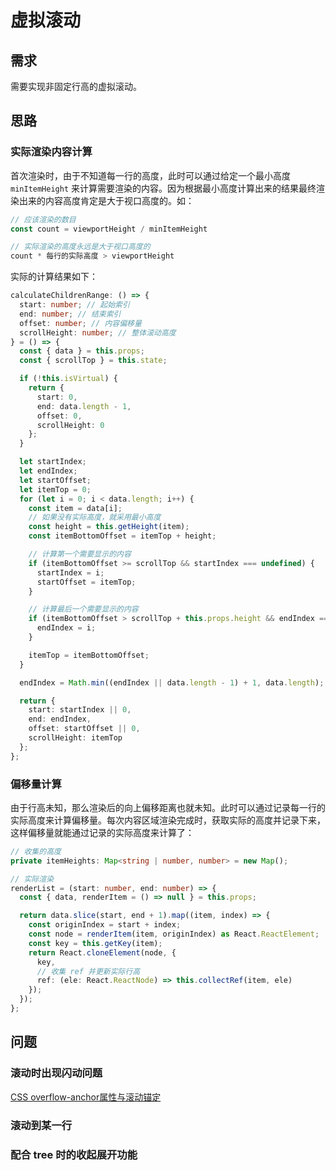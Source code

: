 # 虚拟滚动

## 需求
需要实现非固定行高的虚拟滚动。

## 思路
### 实际渲染内容计算
首次渲染时，由于不知道每一行的高度，此时可以通过给定一个最小高度 `minItemHeight` 来计算需要渲染的内容。因为根据最小高度计算出来的结果最终渲染出来的内容高度肯定是大于视口高度的。如：
``` ts
// 应该渲染的数目
const count = viewportHeight / minItemHeight

// 实际渲染的高度永远是大于视口高度的
count * 每行的实际高度 > viewportHeight
```

实际的计算结果如下：
``` ts
calculateChildrenRange: () => {
  start: number; // 起始索引
  end: number; // 结束索引
  offset: number; // 内容偏移量
  scrollHeight: number; // 整体滚动高度
} = () => {
  const { data } = this.props;
  const { scrollTop } = this.state;

  if (!this.isVirtual) {
    return {
      start: 0,
      end: data.length - 1,
      offset: 0,
      scrollHeight: 0
    };
  }

  let startIndex;
  let endIndex;
  let startOffset;
  let itemTop = 0;
  for (let i = 0; i < data.length; i++) {
    const item = data[i];
    // 如果没有实际高度，就采用最小高度
    const height = this.getHeight(item);
    const itemBottomOffset = itemTop + height;

    // 计算第一个需要显示的内容
    if (itemBottomOffset >= scrollTop && startIndex === undefined) {
      startIndex = i;
      startOffset = itemTop;
    }

    // 计算最后一个需要显示的内容
    if (itemBottomOffset > scrollTop + this.props.height && endIndex === undefined) {
      endIndex = i;
    }

    itemTop = itemBottomOffset;
  }

  endIndex = Math.min((endIndex || data.length - 1) + 1, data.length);

  return {
    start: startIndex || 0,
    end: endIndex,
    offset: startOffset || 0,
    scrollHeight: itemTop
  };
};
```


### 偏移量计算
由于行高未知，那么渲染后的向上偏移距离也就未知。此时可以通过记录每一行的实际高度来计算偏移量。每次内容区域渲染完成时，获取实际的高度并记录下来，这样偏移量就能通过记录的实际高度来计算了：
``` ts
// 收集的高度
private itemHeights: Map<string | number, number> = new Map();

// 实际渲染
renderList = (start: number, end: number) => {
  const { data, renderItem = () => null } = this.props;

  return data.slice(start, end + 1).map((item, index) => {
    const originIndex = start + index;
    const node = renderItem(item, originIndex) as React.ReactElement;
    const key = this.getKey(item);
    return React.cloneElement(node, {
      key,
      // 收集 ref 并更新实际行高
      ref: (ele: React.ReactNode) => this.collectRef(item, ele)
    });
  });
};
```
## 问题

### 滚动时出现闪动问题


[CSS overflow-anchor属性与滚动锚定](https://www.zhangxinxu.com/wordpress/2020/08/css-overflow-anchor/)


### 滚动到某一行


### 配合 tree 时的收起展开功能
